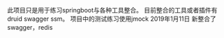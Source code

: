 此项目只是用于练习springboot与各种工具整合。
               目前整合的工具或者插件有druid swagger ssm。
               项目中的测试练习使用jmock
2019年1月11日 新整合了swagger，redis
